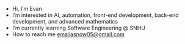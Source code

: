 -  Hi, I’m Evan 
- I’m interested in AI, automation, front-end development, back-end development, and advanced mathematics 
- I’m currently learning Software Engineering @ SNHU
- How to reach me emaliasnow05@gmail.com

<!---
esm05/esm05 is a ✨ special ✨ repository because its `README.md` (this file) appears on your GitHub profile.
You can click the Preview link to take a look at your changes.
--->

